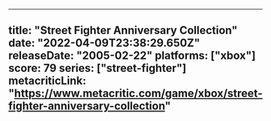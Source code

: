
---
title: "Street Fighter Anniversary Collection"
date: "2022-04-09T23:38:29.650Z"
releaseDate: "2005-02-22"
platforms: ["xbox"]
score: 79
series: ["street-fighter"]
metacriticLink: "https://www.metacritic.com/game/xbox/street-fighter-anniversary-collection"
---
